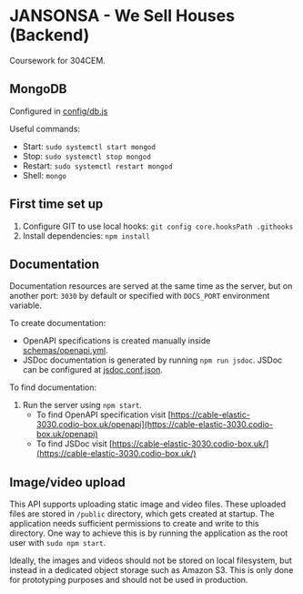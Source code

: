 # JANSONSA - We Sell Houses (Backend)

Coursework for 304CEM.

## MongoDB

Configured in [config/db.js](config/db.js)

Useful commands:

- Start: `sudo systemctl start mongod`
- Stop: `sudo systemctl stop mongod`
- Restart: `sudo systemctl restart mongod`
- Shell: `mongo`

## First time set up

1. Configure GIT to use local hooks:
   `git config core.hooksPath .githooks`
1. Install dependencies:
   `npm install`

## Documentation

Documentation resources are served at the same time as the server, but on another port: `3030` by default or specified with `DOCS_PORT` environment variable.

To create documentation:

- OpenAPI specifications is created manually inside [schemas/openapi.yml](schemas/openapi.yml).
- JSDoc documentation is generated by running `npm run jsdoc`. JSDoc can be configured at [jsdoc.conf.json](jsdoc.conf.json).

To find documentation:

1. Run the server using `npm start`.
   - To find OpenAPI specification visit [https://cable-elastic-3030.codio-box.uk/openapi](https://cable-elastic-3030.codio-box.uk/openapi)
   - To find JSDoc visit [https://cable-elastic-3030.codio-box.uk/](https://cable-elastic-3030.codio-box.uk/)

## Image/video upload

This API supports uploading static image and video files. These uploaded files are stored in `/public` directory, which gets created at startup. The application needs sufficient permissions to create and write to this directory. One way to achieve this is by running the application as the root user with `sudo npm start`.

Ideally, the images and videos should not be stored on local filesystem, but instead in a dedicated object storage such as Amazon S3. This is only done for prototyping purposes and should not be used in production.
